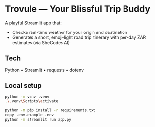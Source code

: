 # Trovule — Your Blissful Trip Buddy

A playful Streamlit app that:

- Checks real-time weather for your origin and destination
- Generates a short, emoji-light road trip itinerary with per-day ZAR estimates (via SheCodes AI)

## Tech

Python • Streamlit • requests • dotenv

## Local setup

```bash
python -m venv .venv
.\.venv\Scripts\activate

python -m pip install -r requirements.txt
copy .env.example .env
python -m streamlit run app.py
```
